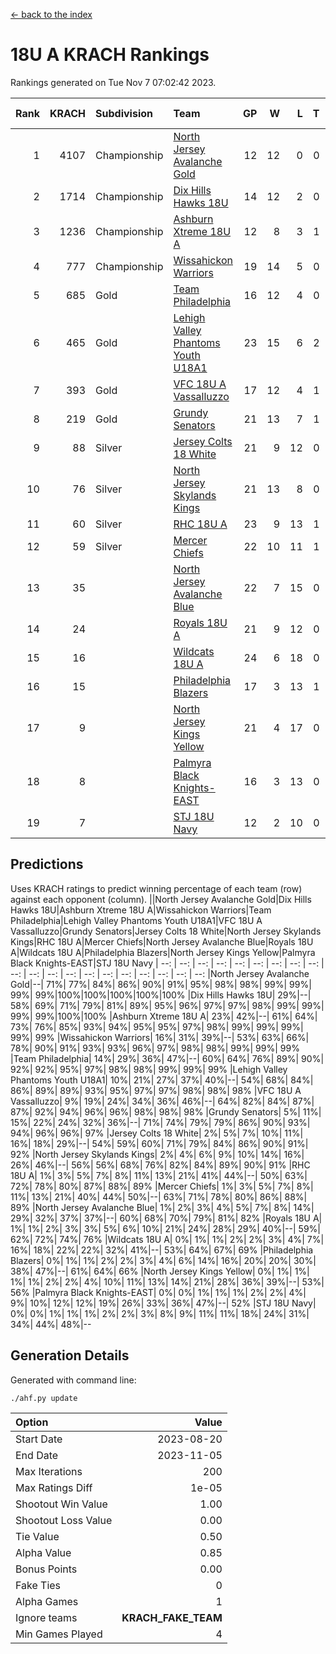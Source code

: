 [<- back to the index](readme.md)
# 18U A KRACH Rankings
Rankings generated on Tue Nov  7 07:02:42 2023.

Rank|KRACH|Subdivision|Team|GP|W|L|T|OTW|OTL|SoS|Exp Wins|Win Diff
---:|---:|:---|:---|---:|---:|---:|---:|---:|---:|---:|---:|---:
1|4107|Championship|[North Jersey Avalanche Gold](https://gamesheetstats.com/seasons/3659/teams/140737/schedule)|12|12|0|0|0|0|52|12.8|-0.0
2|1714|Championship|[Dix Hills Hawks 18U](https://gamesheetstats.com/seasons/3659/teams/140731/schedule)|14|12|2|0|1|0|348|12.9|0.0
3|1236|Championship|[Ashburn Xtreme 18U A](https://gamesheetstats.com/seasons/3659/teams/140730/schedule)|12|8|3|1|1|0|567|9.4|0.0
4|777|Championship|[Wissahickon Warriors](https://gamesheetstats.com/seasons/3659/teams/140748/schedule)|19|14|5|0|0|0|462|14.9|0.0
5|685|Gold|[Team Philadelphia](https://gamesheetstats.com/seasons/3659/teams/140745/schedule)|16|12|4|0|0|0|431|12.9|0.0
6|465|Gold|[Lehigh Valley Phantoms Youth U18A1](https://gamesheetstats.com/seasons/3659/teams/140734/schedule)|23|15|6|2|0|0|367|16.9|0.0
7|393|Gold|[VFC 18U A Vassalluzzo](https://gamesheetstats.com/seasons/3659/teams/140746/schedule)|17|12|4|1|2|1|270|13.4|0.0
8|219|Gold|[Grundy Senators](https://gamesheetstats.com/seasons/3659/teams/140732/schedule)|21|13|7|1|0|0|315|14.4|0.0
9|88|Silver|[Jersey Colts 18 White](https://gamesheetstats.com/seasons/3659/teams/140733/schedule)|21|9|12|0|0|2|792|9.9|0.0
10|76|Silver|[North Jersey Skylands Kings](https://gamesheetstats.com/seasons/3659/teams/140739/schedule)|21|13|8|0|1|1|661|13.9|0.0
11|60|Silver|[RHC 18U A](https://gamesheetstats.com/seasons/3659/teams/140742/schedule)|23|9|13|1|0|1|332|10.4|0.0
12|59|Silver|[Mercer Chiefs](https://gamesheetstats.com/seasons/3659/teams/140735/schedule)|22|10|11|1|0|1|468|11.4|0.0
13|35||[North Jersey Avalanche Blue](https://gamesheetstats.com/seasons/3659/teams/140736/schedule)|22|7|15|0|0|0|321|7.9|0.0
14|24||[Royals 18U A](https://gamesheetstats.com/seasons/3659/teams/140743/schedule)|21|9|12|0|1|0|185|9.9|0.0
15|16||[Wildcats 18U A](https://gamesheetstats.com/seasons/3659/teams/140747/schedule)|24|6|18|0|0|1|597|6.9|0.0
16|15||[Philadelphia Blazers](https://gamesheetstats.com/seasons/3659/teams/140741/schedule)|17|3|13|1|0|2|252|4.4|0.0
17|9||[North Jersey Kings Yellow](https://gamesheetstats.com/seasons/3659/teams/140738/schedule)|21|4|17|0|1|0|332|4.9|0.0
18|8||[Palmyra Black Knights-EAST](https://gamesheetstats.com/seasons/3659/teams/140740/schedule)|16|3|13|0|2|0|189|3.9|0.0
19|7||[STJ 18U Navy](https://gamesheetstats.com/seasons/3659/teams/140744/schedule)|12|2|10|0|0|0|143|2.9|0.0

## Predictions
Uses KRACH ratings to predict winning percentage of each team (row) against each opponent (column).
||North Jersey Avalanche Gold|Dix Hills Hawks 18U|Ashburn Xtreme 18U A|Wissahickon Warriors|Team Philadelphia|Lehigh Valley Phantoms Youth U18A1|VFC 18U A Vassalluzzo|Grundy Senators|Jersey Colts 18 White|North Jersey Skylands Kings|RHC 18U A|Mercer Chiefs|North Jersey Avalanche Blue|Royals 18U A|Wildcats 18U A|Philadelphia Blazers|North Jersey Kings Yellow|Palmyra Black Knights-EAST|STJ 18U Navy
| --: | --: | --: | --: | --: | --: | --: | --: | --: | --: | --: | --: | --: | --: | --: | --: | --: | --: | --: | --: 
|North Jersey Avalanche Gold|--| 71%| 77%| 84%| 86%| 90%| 91%| 95%| 98%| 98%| 99%| 99%| 99%| 99%|100%|100%|100%|100%|100%
|Dix Hills Hawks 18U| 29%|--| 58%| 69%| 71%| 79%| 81%| 89%| 95%| 96%| 97%| 97%| 98%| 99%| 99%| 99%| 99%|100%|100%
|Ashburn Xtreme 18U A| 23%| 42%|--| 61%| 64%| 73%| 76%| 85%| 93%| 94%| 95%| 95%| 97%| 98%| 99%| 99%| 99%| 99%| 99%
|Wissahickon Warriors| 16%| 31%| 39%|--| 53%| 63%| 66%| 78%| 90%| 91%| 93%| 93%| 96%| 97%| 98%| 98%| 99%| 99%| 99%
|Team Philadelphia| 14%| 29%| 36%| 47%|--| 60%| 64%| 76%| 89%| 90%| 92%| 92%| 95%| 97%| 98%| 98%| 99%| 99%| 99%
|Lehigh Valley Phantoms Youth U18A1| 10%| 21%| 27%| 37%| 40%|--| 54%| 68%| 84%| 86%| 89%| 89%| 93%| 95%| 97%| 97%| 98%| 98%| 98%
|VFC 18U A Vassalluzzo|  9%| 19%| 24%| 34%| 36%| 46%|--| 64%| 82%| 84%| 87%| 87%| 92%| 94%| 96%| 96%| 98%| 98%| 98%
|Grundy Senators|  5%| 11%| 15%| 22%| 24%| 32%| 36%|--| 71%| 74%| 79%| 79%| 86%| 90%| 93%| 94%| 96%| 96%| 97%
|Jersey Colts 18 White|  2%|  5%|  7%| 10%| 11%| 16%| 18%| 29%|--| 54%| 59%| 60%| 71%| 79%| 84%| 86%| 90%| 91%| 92%
|North Jersey Skylands Kings|  2%|  4%|  6%|  9%| 10%| 14%| 16%| 26%| 46%|--| 56%| 56%| 68%| 76%| 82%| 84%| 89%| 90%| 91%
|RHC 18U A|  1%|  3%|  5%|  7%|  8%| 11%| 13%| 21%| 41%| 44%|--| 50%| 63%| 72%| 78%| 80%| 87%| 88%| 89%
|Mercer Chiefs|  1%|  3%|  5%|  7%|  8%| 11%| 13%| 21%| 40%| 44%| 50%|--| 63%| 71%| 78%| 80%| 86%| 88%| 89%
|North Jersey Avalanche Blue|  1%|  2%|  3%|  4%|  5%|  7%|  8%| 14%| 29%| 32%| 37%| 37%|--| 60%| 68%| 70%| 79%| 81%| 82%
|Royals 18U A|  1%|  1%|  2%|  3%|  3%|  5%|  6%| 10%| 21%| 24%| 28%| 29%| 40%|--| 59%| 62%| 72%| 74%| 76%
|Wildcats 18U A|  0%|  1%|  1%|  2%|  2%|  3%|  4%|  7%| 16%| 18%| 22%| 22%| 32%| 41%|--| 53%| 64%| 67%| 69%
|Philadelphia Blazers|  0%|  1%|  1%|  2%|  2%|  3%|  4%|  6%| 14%| 16%| 20%| 20%| 30%| 38%| 47%|--| 61%| 64%| 66%
|North Jersey Kings Yellow|  0%|  1%|  1%|  1%|  1%|  2%|  2%|  4%| 10%| 11%| 13%| 14%| 21%| 28%| 36%| 39%|--| 53%| 56%
|Palmyra Black Knights-EAST|  0%|  0%|  1%|  1%|  1%|  2%|  2%|  4%|  9%| 10%| 12%| 12%| 19%| 26%| 33%| 36%| 47%|--| 52%
|STJ 18U Navy|  0%|  0%|  1%|  1%|  1%|  2%|  2%|  3%|  8%|  9%| 11%| 11%| 18%| 24%| 31%| 34%| 44%| 48%|--

## Generation Details

Generated with command line:
```
./ahf.py update
```

| Option | Value |
| :----- | ----: |
| Start Date | 2023-08-20 |
| End Date | 2023-11-05 |
| Max Iterations | 200 |
| Max Ratings Diff | 1e-05 |
| Shootout Win Value | 1.00 |
| Shootout Loss Value | 0.00 |
| Tie Value | 0.50 |
| Alpha Value | 0.85 |
| Bonus Points | 0.00 |
| Fake Ties | 0 |
| Alpha Games | 1 |
| Ignore teams | __KRACH_FAKE_TEAM__ |
| Min Games Played | 4 |

